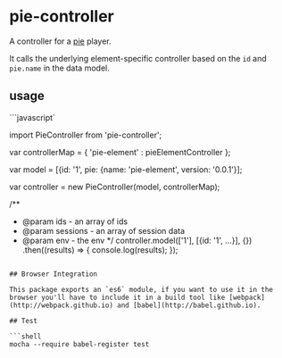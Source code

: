 # pie-controller

A controller for a [pie](http;//github.com/PieLabs) player.

It calls the underlying element-specific controller based on the `id` and `pie.name` in the data model.

## usage


```javascript`
  
  import PieController from 'pie-controller';
  
  var controllerMap = {
    'pie-element' : pieElementController
  };

  var model = [{id: '1', pie: {name: 'pie-element', version: '0.0.1'}];

  var controller = new PieController(model, controllerMap);
	
  /**
   * @param ids - an array of ids
   * @param sessions - an array of session data
   * @param env - the env 
   */
  controller.model(['1'], [{id: '1', ...}], {})
    .then((results) => {
      console.log(results);
    });
```

## Browser Integration

This package exports an `es6` module, if you want to use it in the browser you'll have to include it in a build tool like [webpack](http://webpack.github.io) and [babel](http://babel.github.io).

## Test

```shell
mocha --require babel-register test
```
